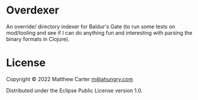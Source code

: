 # Overdexer

An override/ directory indexer for Baldur's Gate (to run some tests on
mod/tooling and see if I can do anything fun and interesting with
parsing the binary formats in Clojure).

# License

Copyright © 2022 Matthew Carter <m@ahungry.com>

Distributed under the Eclipse Public License version 1.0.
